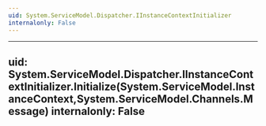 ```yaml
---
uid: System.ServiceModel.Dispatcher.IInstanceContextInitializer
internalonly: False
---
```


---
uid: System.ServiceModel.Dispatcher.IInstanceContextInitializer.Initialize(System.ServiceModel.InstanceContext,System.ServiceModel.Channels.Message)
internalonly: False
---

